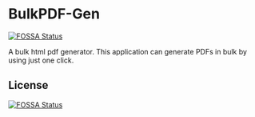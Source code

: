 # BulkPDF-Gen
[![FOSSA Status](https://app.fossa.com/api/projects/git%2Bgithub.com%2Famannirala13%2FBulkPDF-Gen.svg?type=shield)](https://app.fossa.com/projects/git%2Bgithub.com%2Famannirala13%2FBulkPDF-Gen?ref=badge_shield)

A bulk html pdf generator. This application can generate PDFs in bulk by using just one click.


## License
[![FOSSA Status](https://app.fossa.com/api/projects/git%2Bgithub.com%2Famannirala13%2FBulkPDF-Gen.svg?type=large)](https://app.fossa.com/projects/git%2Bgithub.com%2Famannirala13%2FBulkPDF-Gen?ref=badge_large)